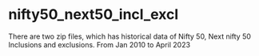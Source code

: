 # nifty50_next50_incl_excl

There are two zip files, which has historical data of Nifty 50, Next nifty 50 Inclusions and exclusions. From Jan 2010 to April 2023
